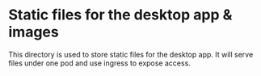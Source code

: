 # Static files for the desktop app & images

This directory is used to store static files for the desktop app.
It will serve files under one pod and use ingress to expose access.